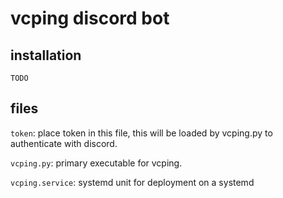 # vcping discord bot

## installation
```
TODO
```

## files
`token`: place token in this file, this will be loaded by vcping.py to authenticate
with discord.

`vcping.py`: primary executable for vcping.

`vcping.service`: systemd unit for deployment on a systemd
